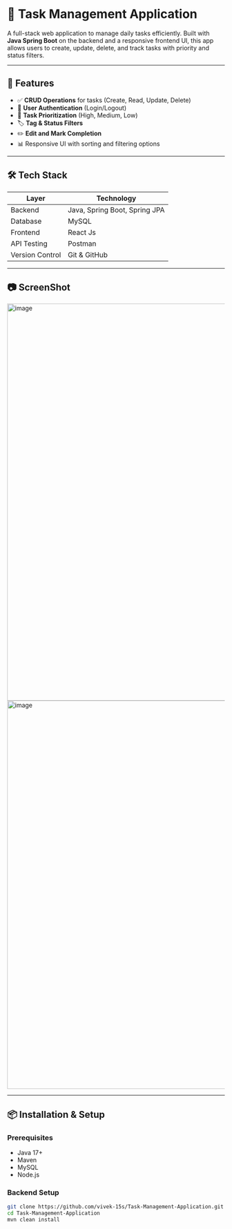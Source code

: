 # 📝 Task Management Application
A full-stack web application to manage daily tasks efficiently. Built with **Java Spring Boot** on the backend and a responsive frontend UI, this app allows users to create, update, delete, and track tasks with priority and status filters.

---

## 🚀 Features

- ✅ **CRUD Operations** for tasks (Create, Read, Update, Delete)
- 🔐 **User Authentication** (Login/Logout)
- 📌 **Task Prioritization** (High, Medium, Low)
- 🏷️ **Tag & Status Filters**
- ✏️ **Edit and Mark Completion**
- 📊 Responsive UI with sorting and filtering options

---

## 🛠️ Tech Stack

| Layer        | Technology             |
|--------------|------------------------|
| Backend      | Java, Spring Boot, Spring JPA |
| Database     | MySQL                  |
| Frontend     | React Js               |
| API Testing  | Postman                |
| Version Control | Git & GitHub        |

---

## 📷 ScreenShot

<img width="1889" height="920" alt="image" src="https://github.com/user-attachments/assets/4ba1cb81-edd8-4402-8af2-2177d37651e4" />
<img width="1901" height="900" alt="image" src="https://github.com/user-attachments/assets/a9342cce-be4f-4b0a-9b73-7d900b2a23a3" />

--- 

## 📦 Installation & Setup

### Prerequisites
- Java 17+
- Maven
- MySQL
- Node.js 

### Backend Setup
```bash
git clone https://github.com/vivek-15s/Task-Management-Application.git
cd Task-Management-Application
mvn clean install


